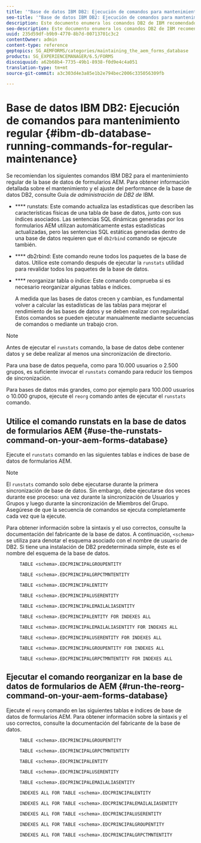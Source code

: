 ```yaml
---
title: '"Base de datos IBM DB2: Ejecución de comandos para mantenimiento regular"'
seo-title: '"Base de datos IBM DB2: Ejecución de comandos para mantenimiento regular"'
description: Este documento enumera los comandos DB2 de IBM recomendados para el mantenimiento regular de la base de datos de formularios de AEM.
seo-description: Este documento enumera los comandos DB2 de IBM recomendados para el mantenimiento regular de la base de datos de formularios de AEM.
uuid: 235d59df-b9b9-4770-8b7d-00713701c3c2
contentOwner: admin
content-type: reference
geptopics: SG_AEMFORMS/categories/maintaining_the_aem_forms_database
products: SG_EXPERIENCEMANAGER/6.5/FORMS
discoiquuid: a62b68b4-7735-49b1-8938-f0d9e4c4a051
translation-type: tm+mt
source-git-commit: a3c303d4e3a85e1b2e794bec2006c335056309fb

---
```



# Base de datos IBM DB2: Ejecución de comandos para mantenimiento regular {#ibm-db-database-running-commands-for-regular-maintenance}

Se recomiendan los siguientes comandos IBM DB2 para el mantenimiento regular de la base de datos de formularios AEM. Para obtener información detallada sobre el mantenimiento y el ajuste del performance de la base de datos DB2, consulte Guía *de administración de DB2 de* IBM.

* **** runstats: Este comando actualiza las estadísticas que describen las características físicas de una tabla de base de datos, junto con sus índices asociados. Las sentencias SQL dinámicas generadas por los formularios AEM utilizan automáticamente estas estadísticas actualizadas, pero las sentencias SQL estáticas generadas dentro de una base de datos requieren que el `db2rbind` comando se ejecute también.
* **** db2rbind: Este comando reune todos los paquetes de la base de datos. Utilice este comando después de ejecutar la `runstats` utilidad para revalidar todos los paquetes de la base de datos.
* **** reorganizar tabla o índice: Este comando comprueba si es necesario reorganizar algunas tablas e índices.

   A medida que las bases de datos crecen y cambian, es fundamental volver a calcular las estadísticas de las tablas para mejorar el rendimiento de las bases de datos y se deben realizar con regularidad. Estos comandos se pueden ejecutar manualmente mediante secuencias de comandos o mediante un trabajo cron.

>[!NOTE]
>
>Antes de ejecutar el `runstats` comando, la base de datos debe contener datos y se debe realizar al menos una sincronización de directorio.

Para una base de datos pequeña, como para 10.000 usuarios o 2.500 grupos, es suficiente invocar el `runstats` comando para reducir los tiempos de sincronización.

Para bases de datos más grandes, como por ejemplo para 100.000 usuarios o 10.000 grupos, ejecute el `reorg` comando antes de ejecutar el `runstats` comando.

## Utilice el comando runstats en la base de datos de formularios AEM {#use-the-runstats-command-on-your-aem-forms-database}

Ejecute el `runstats` comando en las siguientes tablas e índices de base de datos de formularios AEM.

>[!NOTE]
>
>El `runstats` comando solo debe ejecutarse durante la primera sincronización de base de datos. Sin embargo, debe ejecutarse dos veces durante ese proceso: una vez durante la sincronización de Usuarios y Grupos y luego durante la sincronización de Miembros del Grupo. Asegúrese de que la secuencia de comandos se ejecuta completamente cada vez que la ejecute.

Para obtener información sobre la sintaxis y el uso correctos, consulte la documentación del fabricante de la base de datos. A continuación, `<schema>` se utiliza para denotar el esquema asociado con el nombre de usuario de DB2. Si tiene una instalación de DB2 predeterminada simple, éste es el nombre del esquema de la base de datos.

```as3
     TABLE <schema>.EDCPRINCIPALGROUPENTITY
 
     TABLE <schema>.EDCPRINCIPALGRPCTMNTENTITY
 
     TABLE <schema>.EDCPRINCIPALENTITY
 
     TABLE <schema>.EDCPRINCIPALUSERENTITY
 
     TABLE <schema>.EDCPRINCIPALEMAILALIASENTITY
 
     TABLE <schema>.EDCPRINCIPALENTITY FOR INDEXES ALL
 
     TABLE <schema>.EDCPRINCIPALEMAILALIASENTITY FOR INDEXES ALL
 
     TABLE <schema>.EDCPRINCIPALUSERENTITY FOR INDEXES ALL
 
     TABLE <schema>.EDCPRINCIPALGROUPENTITY FOR INDEXES ALL
 
     TABLE <schema>.EDCPRINCIPALGRPCTMNTENTITY FOR INDEXES ALL
```

## Ejecutar el comando reorganizar en la base de datos de formularios de AEM {#run-the-reorg-command-on-your-aem-forms-database}

Ejecute el `reorg` comando en las siguientes tablas e índices de base de datos de formularios AEM. Para obtener información sobre la sintaxis y el uso correctos, consulte la documentación del fabricante de la base de datos.

```as3
     TABLE <schema>.EDCPRINCIPALGROUPENTITY
 
     TABLE <schema>.EDCPRINCIPALGRPCTMNTENTITY
 
     TABLE <schema>.EDCPRINCIPALENTITY
 
     TABLE <schema>.EDCPRINCIPALUSERENTITY
 
     TABLE <schema>.EDCPRINCIPALEMAILALIASENTITY
 
     INDEXES ALL FOR TABLE <schema>.EDCPRINCIPALENTITY
 
     INDEXES ALL FOR TABLE <schema>.EDCPRINCIPALEMAILALIASENTITY
 
     INDEXES ALL FOR TABLE <schema>.EDCPRINCIPALUSERENTITY
 
     INDEXES ALL FOR TABLE <schema>.EDCPRINCIPALGROUPENTITY
 
     INDEXES ALL FOR TABLE <schema>.EDCPRINCIPALGRPCTMNTENTITY
```

